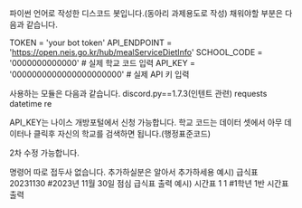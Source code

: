 파이썬 언어로 작성한 디스코드 봇입니다.(동아리 과제용도로 작성)
채워야할 부분은 다음과 같습니다.

TOKEN = 'your bot token'
API_ENDPOINT = 'https://open.neis.go.kr/hub/mealServiceDietInfo'
SCHOOL_CODE = '0000000000000'  # 실제 학교 코드 입력
API_KEY = '0000000000000000000000'  # 실제 API 키 입력

사용하는 모듈은 다음과 같습니다.
discord.py==1.7.3(인텐트 관련)
requests
datetime
re 

API_KEY는 나이스 개방포털에서 신청 가능합니다.
학교 코드는 데이터 셋에서 아무 데이터나 클릭후 자신의 학교를 검색하면 됩니다.(행정표준코드)

2차 수정 가능합니다.

명령어
따로 접두사 없습니다. 추가하실분은 알아서 추가하세용
예시) 급식표 20231130
      #2023년 11월 30일 점심 급식표 출력
예시) 시간표 1 1
      #1학년 1반 시간표 출력

